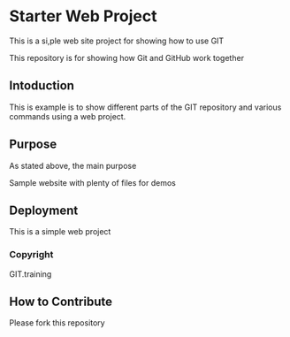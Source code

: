 # Starter Web Project

This is a si,ple web site project for showing how to use GIT 

This repository is for showing how Git and GitHub work together

## Intoduction

This is example is to show different parts of the GIT repository and various commands using a web project.

## Purpose

As stated  above, the main purpose

Sample website with plenty of files for demos

## Deployment

This is a simple web project

### Copyright

GIT.training

## How to Contribute

Please fork this repository
